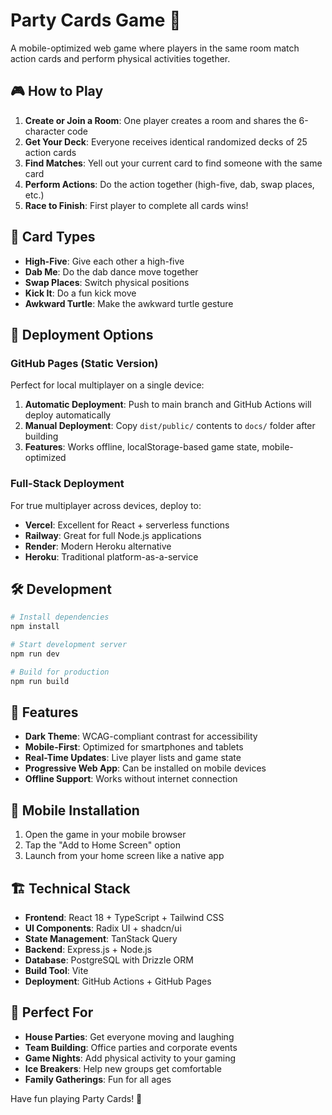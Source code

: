 # Party Cards Game 🎉

A mobile-optimized web game where players in the same room match action cards and perform physical activities together.

## 🎮 How to Play

1. **Create or Join a Room**: One player creates a room and shares the 6-character code
2. **Get Your Deck**: Everyone receives identical randomized decks of 25 action cards
3. **Find Matches**: Yell out your current card to find someone with the same card
4. **Perform Actions**: Do the action together (high-five, dab, swap places, etc.)
5. **Race to Finish**: First player to complete all cards wins!

## 🎯 Card Types

- **High-Five**: Give each other a high-five
- **Dab Me**: Do the dab dance move together
- **Swap Places**: Switch physical positions
- **Kick It**: Do a fun kick move
- **Awkward Turtle**: Make the awkward turtle gesture

## 🚀 Deployment Options

### GitHub Pages (Static Version)
Perfect for local multiplayer on a single device:

1. **Automatic Deployment**: Push to main branch and GitHub Actions will deploy automatically
2. **Manual Deployment**: Copy `dist/public/` contents to `docs/` folder after building
3. **Features**: Works offline, localStorage-based game state, mobile-optimized

### Full-Stack Deployment
For true multiplayer across devices, deploy to:

- **Vercel**: Excellent for React + serverless functions
- **Railway**: Great for full Node.js applications  
- **Render**: Modern Heroku alternative
- **Heroku**: Traditional platform-as-a-service

## 🛠 Development

```bash
# Install dependencies
npm install

# Start development server
npm run dev

# Build for production
npm run build
```

## 🎨 Features

- **Dark Theme**: WCAG-compliant contrast for accessibility
- **Mobile-First**: Optimized for smartphones and tablets
- **Real-Time Updates**: Live player lists and game state
- **Progressive Web App**: Can be installed on mobile devices
- **Offline Support**: Works without internet connection

## 📱 Mobile Installation

1. Open the game in your mobile browser
2. Tap the "Add to Home Screen" option
3. Launch from your home screen like a native app

## 🏗 Technical Stack

- **Frontend**: React 18 + TypeScript + Tailwind CSS
- **UI Components**: Radix UI + shadcn/ui
- **State Management**: TanStack Query
- **Backend**: Express.js + Node.js
- **Database**: PostgreSQL with Drizzle ORM
- **Build Tool**: Vite
- **Deployment**: GitHub Actions + GitHub Pages

## 🎪 Perfect For

- **House Parties**: Get everyone moving and laughing
- **Team Building**: Office parties and corporate events
- **Game Nights**: Add physical activity to your gaming
- **Ice Breakers**: Help new groups get comfortable
- **Family Gatherings**: Fun for all ages

Have fun playing Party Cards! 🎊